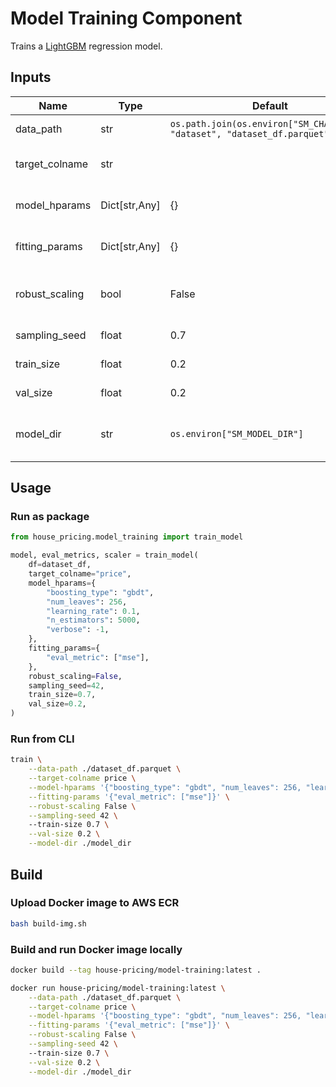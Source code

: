 # Model Training Component

Trains a [LightGBM](https://github.com/microsoft/LightGBM) regression model.

## Inputs
|Name|Type|Default|Description|
|---|---|---|---|
|data_path|str|`os.path.join(os.environ["SM_CHANNELS"], "dataset", "dataset_df.parquet")`|Parquet file path of input dataset.|
|target_colname|str||Column name of the regression target variable.|
|model_hparams|Dict[str,Any]|{}|Regression model hyperparameters.|
|fitting_params|Dict[str,Any]|{}|Regression model fitting parameters.|
|robust_scaling|bool|False|Whether to add a robust scaling preprocessing step.|
|sampling_seed|float|0.7|Data splitting sampling seed.|
|train_size|float|0.2|Percentage size of train set.|
|val_size|float|0.2|Percentage size of validation set.|
|model_dir|str|`os.environ["SM_MODEL_DIR"]`|Directory for saving the trained model artifacts.|

## Usage

### Run as package

```python
from house_pricing.model_training import train_model

model, eval_metrics, scaler = train_model(
    df=dataset_df,
    target_colname="price",
    model_hparams={
        "boosting_type": "gbdt",
        "num_leaves": 256,
        "learning_rate": 0.1,
        "n_estimators": 5000,
        "verbose": -1,
    },
    fitting_params={
        "eval_metric": ["mse"],
    },
    robust_scaling=False,
    sampling_seed=42, 
    train_size=0.7,
    val_size=0.2,
)
```

### Run from CLI
```bash
train \
    --data-path ./dataset_df.parquet \
    --target-colname price \
    --model-hparams '{"boosting_type": "gbdt", "num_leaves": 256, "learning_rate": 0.1, "n_estimators": 5000, "verbose": -1}' \
    --fitting-params '{"eval_metric": ["mse"]}' \
    --robust-scaling False \
    --sampling-seed 42 \ 
    --train-size 0.7 \
    --val-size 0.2 \
    --model-dir ./model_dir
```

## Build

### Upload Docker image to AWS ECR
```bash
bash build-img.sh
```

### Build and run Docker image locally
```bash
docker build --tag house-pricing/model-training:latest .

docker run house-pricing/model-training:latest \
    --data-path ./dataset_df.parquet \
    --target-colname price \
    --model-hparams '{"boosting_type": "gbdt", "num_leaves": 256, "learning_rate": 0.1, "n_estimators": 5000, "verbose": -1}' \
    --fitting-params '{"eval_metric": ["mse"]}' \
    --robust-scaling False \
    --sampling-seed 42 \ 
    --train-size 0.7 \
    --val-size 0.2 \
    --model-dir ./model_dir
```
